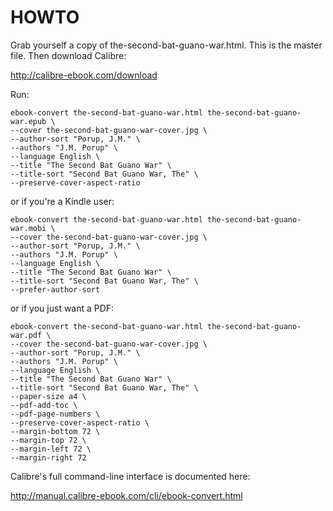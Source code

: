 HOWTO
=====

Grab yourself a copy of the-second-bat-guano-war.html. This is the 
master file. Then download Calibre:

  http://calibre-ebook.com/download
  
Run:

    ebook-convert the-second-bat-guano-war.html the-second-bat-guano-war.epub \
    --cover the-second-bat-guano-war-cover.jpg \
    --author-sort "Porup, J.M." \
    --authors "J.M. Porup" \
    --language English \
    --title "The Second Bat Guano War" \
    --title-sort "Second Bat Guano War, The" \
    --preserve-cover-aspect-ratio
  
or if you're a Kindle user:

    ebook-convert the-second-bat-guano-war.html the-second-bat-guano-war.mobi \
    --cover the-second-bat-guano-war-cover.jpg \
    --author-sort "Porup, J.M." \
    --authors "J.M. Porup" \
    --language English \
    --title "The Second Bat Guano War" \
    --title-sort "Second Bat Guano War, The" \
    --prefer-author-sort

or if you just want a PDF:

    ebook-convert the-second-bat-guano-war.html the-second-bat-guano-war.pdf \
    --cover the-second-bat-guano-war-cover.jpg \
    --author-sort "Porup, J.M." \
    --authors "J.M. Porup" \
    --language English \
    --title "The Second Bat Guano War" \
    --title-sort "Second Bat Guano War, The" \
    --paper-size a4 \
    --pdf-add-toc \
    --pdf-page-numbers \
    --preserve-cover-aspect-ratio \
    --margin-bottom 72 \
    --margin-top 72 \
    --margin-left 72 \
    --margin-right 72

Calibre's full command-line interface is documented here:

  http://manual.calibre-ebook.com/cli/ebook-convert.html
